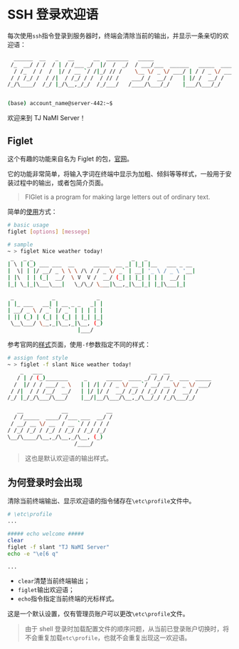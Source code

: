 # SSH 登录欢迎语

每次使用`ssh`指令登录到服务器时，终端会清除当前的输出，并显示一条亲切的欢迎语：

```sh
  ______  __   _   __      __  _______   _____
 /_  __/ / /  / | / /___ _/  |/  /  _/  / ___/___  ______   _____  _____
  / /_  / /  /  |/ / __ `/ /|_/ // /    \__ \/ _ \/ ___/ | / / _ \/ ___/
 / / /_/ /  / /|  / /_/ / /  / // /    ___/ /  __/ /   | |/ /  __/ /
/_/\____/  /_/ |_/\__,_/_/  /_/___/   /____/\___/_/    |___/\___/_/


(base) account_name@server-442:~$
```

欢迎来到 TJ NaMI Server！

## Figlet

这个有趣的功能来自名为 Figlet 的包，[官网](http://www.figlet.org/)。

它的功能非常简单，将输入字词在终端中显示为加粗、倾斜等等样式，一般用于安装过程中的输出，或者包简介页面。

> FIGlet is a program for making large letters out of ordinary text.

简单的[使用](http://www.figlet.org/figlet-man.html)方式：

```sh
# basic usage
figlet [options] [messege]

# sample
~ > figlet Nice weather today!
 _   _ _                               _   _
| \ | (_) ___ ___  __      _____  __ _| |_| |__   ___ _ __
|  \| | |/ __/ _ \ \ \ /\ / / _ \/ _` | __| '_ \ / _ \ '__|
| |\  | | (_|  __/  \ V  V /  __/ (_| | |_| | | |  __/ |
|_| \_|_|\___\___|   \_/\_/ \___|\__,_|\__|_| |_|\___|_|

 _            _             _
| |_ ___   __| | __ _ _   _| |
| __/ _ \ / _` |/ _` | | | | |
| || (_) | (_| | (_| | |_| |_|
 \__\___/ \__,_|\__,_|\__, (_)
                      |___/
```

参考官网的[样式](http://www.figlet.org/examples.html)页面，使用`-f`参数指定不同的样式：

```sh
# assign font style
~ > figlet -f slant Nice weather today!
    _   ___                                  __  __
   / | / (_)_______     _      _____  ____ _/ /_/ /_  ___  _____
  /  |/ / / ___/ _ \   | | /| / / _ \/ __ `/ __/ __ \/ _ \/ ___/
 / /|  / / /__/  __/   | |/ |/ /  __/ /_/ / /_/ / / /  __/ /
/_/ |_/_/\___/\___/    |__/|__/\___/\__,_/\__/_/ /_/\___/_/

   __            __            __
  / /_____  ____/ /___ ___  __/ /
 / __/ __ \/ __  / __ `/ / / / /
/ /_/ /_/ / /_/ / /_/ / /_/ /_/
\__/\____/\__,_/\__,_/\__, (_)
                     /____/
```

> 这也是默认欢迎语的输出样式。

## 为何登录时会出现

清除当前终端输出、显示欢迎语的指令储存在`\etc\profile`文件中。

```sh
# \etc\profile
...

##### echo welcome #####
clear
figlet -f slant "TJ NaMI Server"
echo -e "\e[6 q"

...
```

-   `clear`清楚当前终端输出；
-   `figlet`输出欢迎语；
-   `echo`指令指定当前终端的光标样式。

这是一个默认设置，仅有管理员账户可以更改`\etc\profile`文件。

> 由于 shell 登录时加载配置文件的顺序问题，从当前已登录账户切换时，将不会重复加载`etc\profile`，也就不会重复出现这一欢迎语。
